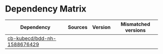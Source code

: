 # Dependency Matrix

Dependency | Sources | Version | Mismatched versions
---------- | ------- | ------- | -------------------
[cb-kubecd/bdd-nh-1588676429](https://github.com/cb-kubecd/bdd-nh-1588676429.git) |  | []() | 
